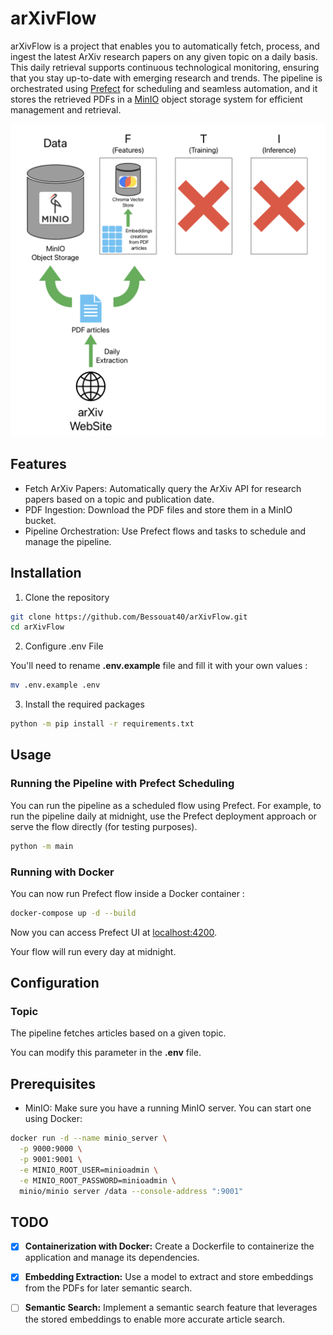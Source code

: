# arXivFlow

arXivFlow is a project that enables you to automatically fetch, process, and ingest the latest ArXiv research papers on any given topic on a daily basis. This daily retrieval supports continuous technological monitoring, ensuring that you stay up-to-date with emerging research and trends. The pipeline is orchestrated using [Prefect](https://www.prefect.io/) for scheduling and seamless automation, and it stores the retrieved PDFs in a [MinIO](https://min.io/) object storage system for efficient management and retrieval.

<div align="center">
    <img alt="RAGLight" height="500px" src="./media/schema.png">
</div>

## Features

- Fetch ArXiv Papers: Automatically query the ArXiv API for research papers based on a topic and publication date.
- PDF Ingestion: Download the PDF files and store them in a MinIO bucket.
- Pipeline Orchestration: Use Prefect flows and tasks to schedule and manage the pipeline.

## Installation

1. Clone the repository

```bash
git clone https://github.com/Bessouat40/arXivFlow.git
cd arXivFlow
```

2. Configure .env File

You'll need to rename **.env.example** file and fill it with your own values :

```bash
mv .env.example .env
```

3. Install the required packages

```bash
python -m pip install -r requirements.txt
```

## Usage

### Running the Pipeline with Prefect Scheduling

You can run the pipeline as a scheduled flow using Prefect. For example, to run the pipeline daily at midnight, use the Prefect deployment approach or serve the flow directly (for testing purposes).

```bash
python -m main
```

### Running with Docker

You can now run Prefect flow inside a Docker container :

```bash
docker-compose up -d --build
```

Now you can access Prefect UI at [localhost:4200](http://localhost:4200/dashboard).

Your flow will run every day at midnight.

## Configuration

### Topic

The pipeline fetches articles based on a given topic.

You can modify this parameter in the **.env** file.

## Prerequisites

- MinIO: Make sure you have a running MinIO server. You can start one using Docker:

```bash
docker run -d --name minio_server \
  -p 9000:9000 \
  -p 9001:9001 \
  -e MINIO_ROOT_USER=minioadmin \
  -e MINIO_ROOT_PASSWORD=minioadmin \
  minio/minio server /data --console-address ":9001"
```

## TODO

- [x] **Containerization with Docker:** Create a Dockerfile to containerize the application and manage its dependencies.

- [x] **Embedding Extraction:** Use a model to extract and store embeddings from the PDFs for later semantic search.

- [ ] **Semantic Search:** Implement a semantic search feature that leverages the stored embeddings to enable more accurate article search.
